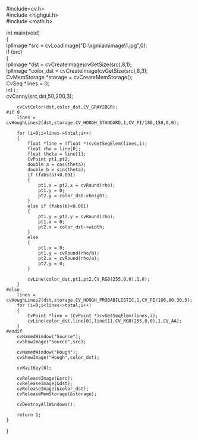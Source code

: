 #include<cv.h>  
#include <highgui.h>  
#include <math.h>  
  
int main(void)  
{  
    IplImage *src = cvLoadImage("D:\\xgmiao\\image\\1.jpg",0);  
    if (src)  
    {  
        IplImage *dst = cvCreateImage(cvGetSize(src),8,1);  
        IplImage *color_dst = cvCreateImage(cvGetSize(src),8,3);  
        CvMemStorage *storage = cvCreateMemStorage();  
        CvSeq *lines = 0;  
        int i ;  
        cvCanny(src,dst,50,200,3);  
      
        cvCvtColor(dst,color_dst,CV_GRAY2BGR);  
    #if 0  
        lines = cvHoughLines2(dst,storage,CV_HOUGH_STANDARD,1,CV_PI/180,150,0,0);  
          
        for (i=0;i<lines->total;i++)  
        {  
            float *line = (float *)cvGetSeqElem(lines,i);  
            float rho = line[0];  
            float theta = line[1];  
            CvPoint pt1,pt2;  
            double a = cos(theta);  
            double b = sin(theta);  
            if (fabs(a)<0.001)  
            {  
                pt1.x = pt2.x = cvRound(rho);  
                pt1.y = 0;  
                pt2.y = color_dst->height;  
            }  
            else if (fabs(b)<0.001)  
            {  
                pt1.y = pt2.y = cvRound(rho);  
                pt1.x = 0;  
                pt2.x = color_dst->width;  
            }  
            else  
            {  
                pt1.x = 0;  
                pt1.y = cvRound(rho/b);  
                pt2.x = cvRound(rho/a);  
                pt2.y = 0;  
            }  
  
            cvLine(color_dst,pt1,pt2,CV_RGB(255,0,0),1,8);  
        }  
    #else  
        lines = cvHoughLines2(dst,storage,CV_HOUGH_PROBABILISTIC,1,CV_PI/180,80,30,5);  
        for (i=0;i<lines->total;i++)  
        {  
            CvPoint *line = (CvPoint *)cvGetSeqElem(lines,i);  
            cvLine(color_dst,line[0],line[1],CV_RGB(255,0,0),1,CV_AA);  
        }  
    #endif  
        cvNamedWindow("Source");  
        cvShowImage("Source",src);  
  
        cvNamedWindow("Hough");  
        cvShowImage("Hough",color_dst);  
  
        cvWaitKey(0);  
  
        cvReleaseImage(&src);  
        cvReleaseImage(&dst);  
        cvReleaseImage(&color_dst);  
        cvReleaseMemStorage(&storage);  
          
        cvDestroyAllWindows();  
          
        return 1;  
    }  
}  
